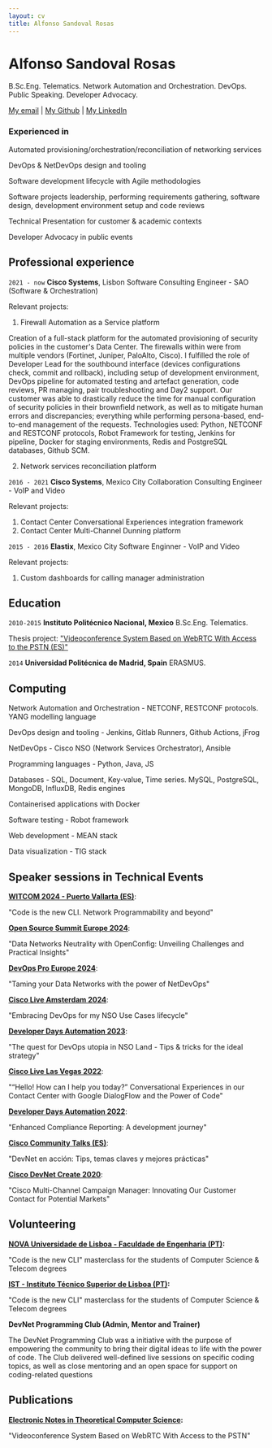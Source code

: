 ```yaml
---
layout: cv
title: Alfonso Sandoval Rosas
---
```

# Alfonso Sandoval Rosas
B.Sc.Eng. Telematics. Network Automation and Orchestration. DevOps. Public Speaking. Developer Advocacy.

<div id="webaddress">
<a href="asandovalros@gmail.com">My email</a>
| <a href="https://github.com/ponchotitlan">My Github</a>
| <a href="https://www.linkedin.com/in/asandovalros/">My LinkedIn</a>
</div>


### Experienced in

Automated provisioning/orchestration/reconciliation of networking services

DevOps & NetDevOps design and tooling

Software development lifecycle with Agile methodologies

Software projects leadership, performing requirements gathering, software design, development environment setup and code reviews

Technical Presentation for customer & academic contexts

Developer Advocacy in public events



## Professional experience

`2021 - now`
__Cisco Systems__, Lisbon
Software Consulting Engineer - SAO (Software & Orchestration)

Relevant projects:

1) Firewall Automation as a Service platform

Creation of a full-stack platform for the automated provisioning of security policies in the customer's Data Center. The firewalls within were from multiple vendors (Fortinet, Juniper, PaloAlto, Cisco). I fulfilled the role of Developer Lead for the southbound interface (devices configurations check, commit and rollback), including setup of development environment, DevOps pipeline for automated testing and artefact generation, code reviews, PR managing, pair troubleshooting and Day2 support. Our customer was able to drastically reduce the time for manual configuration of security policies in their brownfield network, as well as to mitigate human errors and discrepancies; everything while performing persona-based, end-to-end management of the requests. Technologies used: Python, NETCONF and RESTCONF protocols, Robot Framework for testing, Jenkins for pipeline, Docker for staging environments, Redis and PostgreSQL databases, Github SCM.

2) Network services reconciliation platform


`2016 - 2021`
__Cisco Systems__, Mexico City
Collaboration Consulting Engineer - VoIP and Video

Relevant projects:

1) Contact Center Conversational Experiences integration framework
2) Contact Center Multi-Channel Dunning platform


`2015 - 2016`
__Elastix__, Mexico City
Software Enginner - VoIP and Video

Relevant projects:

1) Custom dashboards for calling manager administration



## Education

`2010-2015`
__Instituto Politécnico Nacional, Mexico__
B.Sc.Eng. Telematics.

Thesis project: ["Videoconference System Based on WebRTC With Access to the PSTN (ES)"](https://www.slideshare.net/slideshow/sistema-de-videoconferencia-basado-en-webrtc-con-acceso-a-la-pstn-56562444/56562444)

`2014`
__Universidad Politécnica de Madrid, Spain__
ERASMUS.



## Computing

Network Automation and Orchestration - NETCONF, RESTCONF protocols. YANG modelling language

DevOps design and tooling - Jenkins, Gitlab Runners, Github Actions, jFrog

NetDevOps - Cisco NSO (Network Services Orchestrator), Ansible

Programming languages - Python, Java, JS

Databases - SQL, Document, Key-value, Time series. MySQL, PostgreSQL, MongoDB, InfluxDB, Redis engines

Containerised applications with Docker

Software testing - Robot framework

Web development - MEAN stack

Data visualization - TIG stack




## Speaker sessions in Technical Events

**[WITCOM 2024 - Puerto Vallarta (ES)](https://github.com/ponchotitlan/witcom-2024-code-is-the-new-cli)**:

"Code is the new CLI. Network Programmability and beyond"


**[Open Source Summit Europe 2024](https://www.youtube.com/watch?v=qcl2sYVTo8M&list=PLbzoR-pLrL6rC7SpO7MJCZm22Qp5ns3p-&index=49&ab_channel=TheLinuxFoundation)**: 

"Data Networks Neutrality with OpenConfig: Unveiling Challenges and Practical Insights"


**[DevOps Pro Europe 2024](https://devopspro.lt/devops-pro-europe-2024/)**:

"Taming your Data Networks with the power of NetDevOps"


**[Cisco Live Amsterdam 2024](https://www.ciscolive.com/on-demand/on-demand-library.html?search=%22Alfonso%20Sandoval%20Rosas%22#/session/1707505612413001pTAA)**:

"Embracing DevOps for my NSO Use Cases lifecycle"


**[Developer Days Automation 2023](https://www.youtube.com/watch?v=nnjzu57vI3g&t=634s&ab_channel=CiscoNSODeveloperHub)**:

"The quest for DevOps utopia in NSO Land - Tips & tricks for the ideal strategy"


**[Cisco Live Las Vegas 2022](https://www.ciscolive.com/on-demand/on-demand-library.html?search=alfonso#/session/1675722411262001tQK7)**:

"“Hello! How can I help you today?” Conversational Experiences in our Contact Center with Google DialogFlow and the Power of Code"


**[Developer Days Automation 2022](https://www.youtube.com/watch?v=0bWm1q6V0qM&ab_channel=CiscoNSODeveloperHub)**:

"Enhanced Compliance Reporting: A development journey"


**[Cisco Community Talks (ES)](https://community.cisco.com/t5/eventos-general/devnet-en-acci%C3%B3n-tips-temas-claves-y-mejores-pr%C3%A1cticas-cl-evento/ba-p/4310121?utm_campaign=cl-sp-devent-comienzo-mar2021&utm_medium=referral&utm_source=sm)**:

"DevNet en acción: Tips, temas claves y mejores prácticas"


**[Cisco DevNet Create 2020](https://www.youtube.com/watch?v=zHOUyR3kKrE&ab_channel=CiscoDevNet)**:

"Cisco Multi-Channel Campaign Manager: Innovating Our Customer Contact for Potential Markets"




## Volunteering

**[NOVA Universidade de Lisboa - Faculdade de Engenharia (PT)](https://github.com/ponchotitlan/NOVA_code_is_the_new_CLI):** 

"Code is the new CLI" masterclass for the students of Computer Science & Telecom degrees


**[IST - Instituto Técnico Superior de Lisboa (PT)](https://github.com/ponchotitlan/NOVA_code_is_the_new_CLI):** 

"Code is the new CLI" masterclass for the students of Computer Science & Telecom degrees


**DevNet Programming Club (Admin, Mentor and Trainer)**

The DevNet Programming Club was a initiative with the purpose of empowering the community to bring their digital ideas to life with the power of code. The Club delivered well-defined live sessions on specific coding topics, as well as close mentoring and an open space for support on coding-related questions




## Publications

**[Electronic Notes in Theoretical Computer Science](https://www.sciencedirect.com/science/article/pii/S1571066116301141):**

"Videoconference System Based on WebRTC With Access to the PSTN"




<!-- ### Footer

Last updated: November 2024 -->
